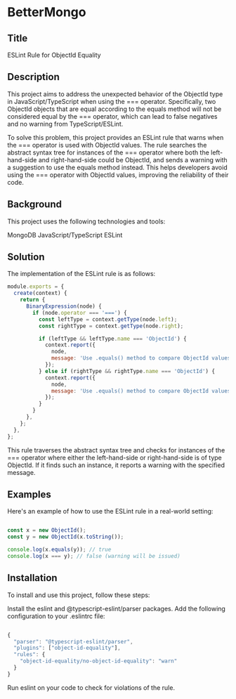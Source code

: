 # BetterMongo

## Title

ESLint Rule for ObjectId Equality

## Description

This project aims to address the unexpected behavior of the ObjectId type in JavaScript/TypeScript when using the === operator. Specifically, two ObjectId objects that are equal according to the equals method will not be considered equal by the === operator, which can lead to false negatives and no warning from TypeScript/ESLint.

To solve this problem, this project provides an ESLint rule that warns when the === operator is used with ObjectId values. The rule searches the abstract syntax tree for instances of the === operator where both the left-hand-side and right-hand-side could be ObjectId, and sends a warning with a suggestion to use the equals method instead. This helps developers avoid using the === operator with ObjectId values, improving the reliability of their code.

## Background

This project uses the following technologies and tools:

MongoDB
JavaScript/TypeScript
ESLint

## Solution

The implementation of the ESLint rule is as follows:

```javascript
module.exports = {
  create(context) {
    return {
      BinaryExpression(node) {
        if (node.operator === '===') {
          const leftType = context.getType(node.left);
          const rightType = context.getType(node.right);

          if (leftType && leftType.name === 'ObjectId') {
            context.report({
              node,
              message: 'Use .equals() method to compare ObjectId values instead of === operator',
            });
          } else if (rightType && rightType.name === 'ObjectId') {
            context.report({
              node,
              message: 'Use .equals() method to compare ObjectId values instead of === operator',
            });
          }
        }
      },
    };
  },
};

```
This rule traverses the abstract syntax tree and checks for instances of the === operator where either the left-hand-side or right-hand-side is of type ObjectId. If it finds such an instance, it reports a warning with the specified message.

## Examples

Here's an example of how to use the ESLint rule in a real-world setting:

```javascript

const x = new ObjectId();
const y = new ObjectId(x.toString());

console.log(x.equals(y)); // true
console.log(x === y); // false (warning will be issued)
```

## Installation

To install and use this project, follow these steps:

Install the eslint and @typescript-eslint/parser packages.
Add the following configuration to your .eslintrc file:

```javascript

{
  "parser": "@typescript-eslint/parser",
  "plugins": ["object-id-equality"],
  "rules": {
    "object-id-equality/no-object-id-equality": "warn"
  }
}
```
Run eslint on your code to check for violations of the rule.
